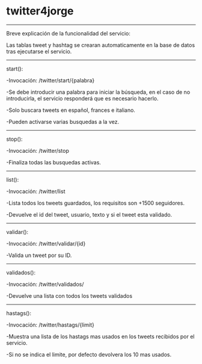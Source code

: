 # twitter4jorge
--------------------------------------------------------
Breve explicación de la funcionalidad del servicio:

Las tablas tweet y hashtag se crearan automaticamente en la base de datos tras ejecutarse el servicio.

--------------------------------------------------------

start():

-Invocación: /twitter/start/{palabra}

-Se debe introducir una palabra para iniciar la búsqueda, en el caso de no introducirla, el servicio responderá que es necesario hacerlo.

-Solo buscara tweets en español, frances e italiano.

-Pueden activarse varias busquedas a la vez.

--------------------------------------------------------
stop():

-Invocación: /twitter/stop

-Finaliza todas las busquedas activas.

--------------------------------------------------------
list():

-Invocación: /twitter/list

-Lista todos los tweets guardados, los requisitos son +1500 seguidores.

-Devuelve el id del tweet, usuario, texto y si el tweet esta validado.

--------------------------------------------------------

validar():

-Invocación: /twitter/validar/{id}

-Valida un tweet por su ID.

--------------------------------------------------------
validados():

-Invocación: /twitter/validados/

-Devuelve una lista con todos los tweets validados

--------------------------------------------------------

hastags():

-Invocación: /twitter/hastags/{limit}

-Muestra una lista de los hastags mas usados en los tweets recibidos por el servicio.

-Si no se indica el limite, por defecto devolvera los 10 mas usados.
